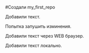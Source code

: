 ﻿#Создали my_first_repo

Добавили текст.

Попытка запушить изминения. 

Добавили текст через WEB браузер.

Добавили текст локально.
